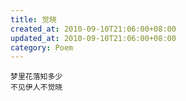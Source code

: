 ```yaml
---
title: 觉晓
created_at: 2010-09-10T21:06:00+08:00
updated_at: 2010-09-10T21:06:00+08:00
category: Poem
---
```


    梦里花落知多少
    不见伊人不觉晓
